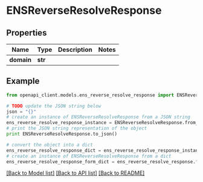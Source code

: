 # ENSReverseResolveResponse


## Properties
Name | Type | Description | Notes
------------ | ------------- | ------------- | -------------
**domain** | **str** |  | 

## Example

```python
from openapi_client.models.ens_reverse_resolve_response import ENSReverseResolveResponse

# TODO update the JSON string below
json = "{}"
# create an instance of ENSReverseResolveResponse from a JSON string
ens_reverse_resolve_response_instance = ENSReverseResolveResponse.from_json(json)
# print the JSON string representation of the object
print ENSReverseResolveResponse.to_json()

# convert the object into a dict
ens_reverse_resolve_response_dict = ens_reverse_resolve_response_instance.to_dict()
# create an instance of ENSReverseResolveResponse from a dict
ens_reverse_resolve_response_form_dict = ens_reverse_resolve_response.from_dict(ens_reverse_resolve_response_dict)
```
[[Back to Model list]](../README.md#documentation-for-models) [[Back to API list]](../README.md#documentation-for-api-endpoints) [[Back to README]](../README.md)


